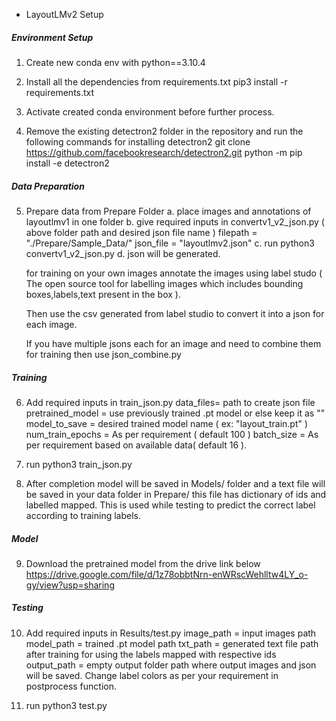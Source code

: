 * LayoutLMv2 Setup

##### Environment Setup

1. Create new conda env with python==3.10.4

2. Install all the dependencies from requirements.txt
    pip3 install -r requirements.txt

3. Activate created conda environment before further process.

4. Remove the existing detectron2 folder in the repository and run the following commands for installing detectron2
    git clone https://github.com/facebookresearch/detectron2.git
    python -m pip install -e detectron2


##### Data Preparation

5. Prepare data from Prepare Folder 
    a. place images and annotations of layoutlmv1 in one folder 
    b. give required inputs in convertv1_v2_json.py ( above folder path and desired json file name )
        filepath = "./Prepare/Sample_Data/" 
        json_file = "layoutlmv2.json"
    c. run python3 convertv1_v2_json.py
    d. json will be generated.
   
   for training on your own images annotate the images using label studo ( The open source tool for labelling images which includes bounding boxes,labels,text present in the box ).
   
   Then use the csv generated from label studio to convert it into a json for each image.
   
   If you have multiple jsons each for an image and need to combine them for training then use json_combine.py

##### Training 

6. Add required inputs in train_json.py
    data_files= path to create json file
    pretrained_model = use previously trained .pt model or else keep it as ""
    model_to_save = desired trained model name ( ex: "layout_train.pt" )
    num_train_epochs = As per requirement ( default 100 )
    batch_size = As per requirement based on available data( default 16 ).

7. run python3 train_json.py

8. After completion model will be saved in  Models/ folder and a text file will be saved in your data folder in Prepare/ this file has dictionary of ids and labelled mapped. This is used while testing to predict the correct label according to training labels.


##### Model 
	
9. Download the pretrained model from the drive link below
	https://drive.google.com/file/d/1z78obbtNrn-enWRscWehlltw4LY_o-gy/view?usp=sharing

##### Testing

10. Add required inputs in Results/test.py
    image_path = input images path 
    model_path = trained .pt model path
    txt_path = generated text file path after training for using the labels mapped with respective ids
    output_path = empty output folder path where output images and json will be saved.
    Change label colors as per your requirement in postprocess function.

11. run python3 test.py
